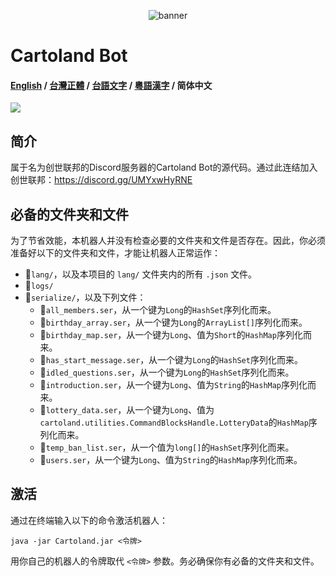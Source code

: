 <p align="center">
  <img src="https://cdn.discordapp.com/attachments/889200718886608966/1080592685473218621/image.png" alt="banner">
</p>

# Cartoland Bot
#### [English](https://github.com/AlexCai2019/Cartoland/blob/master/README.md) / [台灣正體](https://github.com/AlexCai2019/Cartoland/blob/master/README_tw.md) / [台語文字](https://github.com/AlexCai2019/Cartoland/blob/master/README_ta.md) / [粵語漢字](https://github.com/AlexCai2019/Cartoland/blob/master/README_hk.md) / 简体中文

<img src="https://discord.com/api/guilds/886936474723950603/widget.png">

## 简介
属于名为创世联邦的Discord服务器的Cartoland Bot的源代码。通过此连结加入创世联邦：https://discord.gg/UMYxwHyRNE

## 必备的文件夹和文件
为了节省效能，本机器人并没有检查必要的文件夹和文件是否存在。因此，你必须准备好以下的文件夹和文件，才能让机器人正常运作：
- 📁`lang/`，以及本项目的 `lang/` 文件夹内的所有 `.json` 文件。
- 📁`logs/`
- 📁`serialize/`，以及下列文件：
  - 📄`all_members.ser`，从一个键为`Long`的`HashSet`序列化而来。
  - 📄`birthday_array.ser`，从一个键为`Long`的`ArrayList[]`序列化而来。
  - 📄`birthday_map.ser`，从一个键为`Long`、值为`Short`的`HashMap`序列化而来。
  - 📄`has_start_message.ser`，从一个键为`Long`的`HashSet`序列化而来。
  - 📄`idled_questions.ser`，从一个键为`Long`的`HashSet`序列化而来。
  - 📄`introduction.ser`，从一个键为`Long`、值为`String`的`HashMap`序列化而来。
  - 📄`lottery_data.ser`，从一个键为`Long`、值为`cartoland.utilities.CommandBlocksHandle.LotteryData`的`HashMap`序列化而来。
  - 📄`temp_ban_list.ser`，从一个值为`long[]`的`HashSet`序列化而来。
  - 📄`users.ser`，从一个键为`Long`、值为`String`的`HashMap`序列化而来。

## 激活
通过在终端输入以下的命令激活机器人：
```
java -jar Cartoland.jar <令牌>
```
用你自己的机器人的令牌取代 `<令牌>` 参数。务必确保你有必备的文件夹和文件。
